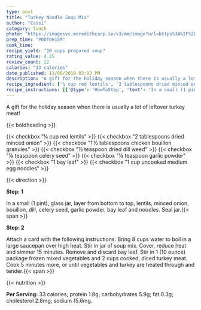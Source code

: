 ```yaml
---
type: post
title: "Turkey Noodle Soup Mix"
author: "Cassi"
category: lunch
photo: "https://imagesvc.meredithcorp.io/v3/mm/image?url=https%3A%2F%2Fimages.media-allrecipes.com%2Fuserphotos%2F543922.jpg"
prep_time: "P0DT0H15M"
cook_time: 
recipe_yield: "10 cups prepared soup"
rating_value: 4.25
review_count: 12
calories: "33 calories"
date_published: 11/06/2019 03:03 PM
description: "A gift for the holiday season when there is usually a lot of leftover turkey meat!"
recipe_ingredient: ['¼ cup red lentils', '2 tablespoons dried minced onion', '1\u2009½ tablespoons chicken bouillon granules', '½ teaspoon dried dill weed', '⅛ teaspoon celery seed', '⅛ teaspoon garlic powder', '1 bay leaf', '1 cup uncooked medium egg noodles']
recipe_instructions: [{'@type': 'HowToStep', 'text': 'In a small (1 pint), glass jar, layer from bottom to top, lentils, minced onion, bouillon, dill, celery seed, garlic powder, bay leaf and noodles.  Seal jar.\n'}, {'@type': 'HowToStep', 'text': 'Attach a card with the following instructions:  Bring 8 cups water to boil in a large saucepan over high heat.  Stir in jar of soup mix.  Cover, reduce heat and simmer 15 minutes.  Remove and discard bay leaf.  Stir in 1 (10 ounce) package frozen mixed vegetables and 2 cups cooked, diced turkey meat.  Cook 5 minutes more, or until vegetables and turkey are heated through and tender.\n'}]
---
```


A gift for the holiday season when there is usually a lot of leftover turkey meat! 

{{< boldheading >}}

{{< checkbox "¼ cup red lentils" >}}
{{< checkbox "2 tablespoons dried minced onion" >}}
{{< checkbox "1 ½ tablespoons chicken bouillon granules" >}}
{{< checkbox "½ teaspoon dried dill weed" >}}
{{< checkbox "⅛ teaspoon celery seed" >}}
{{< checkbox "⅛ teaspoon garlic powder" >}}
{{< checkbox "1  bay leaf" >}}
{{< checkbox "1 cup uncooked medium egg noodles" >}}


{{< direction >}}

**Step: 1**

In a small (1 pint), glass jar, layer from bottom to top, lentils, minced onion, bouillon, dill, celery seed, garlic powder, bay leaf and noodles.  Seal jar.{{< span >}}

**Step: 2**

Attach a card with the following instructions:  Bring 8 cups water to boil in a large saucepan over high heat.  Stir in jar of soup mix.  Cover, reduce heat and simmer 15 minutes.  Remove and discard bay leaf.  Stir in 1 (10 ounce) package frozen mixed vegetables and 2 cups cooked, diced turkey meat.  Cook 5 minutes more, or until vegetables and turkey are heated through and tender.{{< span >}}

{{< nutrition >}}

**Per Serving:** 33 calories; protein 1.8g; carbohydrates 5.9g; fat 0.3g; cholesterol 2.8mg; sodium 15.6mg.